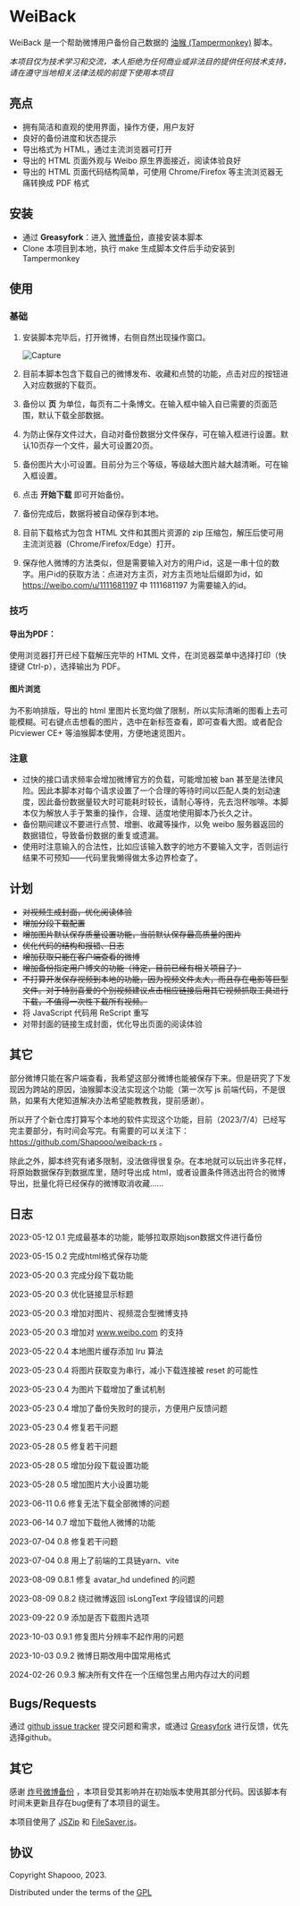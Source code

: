 # WeiBack

WeiBack 是一个帮助微博用户备份自己数据的 [油猴 (Tampermonkey)](https://www.tampermonkey.net/) 脚本。

*本项目仅为技术学习和交流，本人拒绝为任何商业或非法目的提供任何技术支持，请在遵守当地相关法律法规的前提下使用本项目*

## 亮点

- 拥有简洁和直观的使用界面，操作方便，用户友好
- 良好的备份进度和状态提示
- 导出格式为 HTML，通过主流浏览器可打开
- 导出的 HTML 页面外观与 Weibo 原生界面接近，阅读体验良好
- 导出的 HTML 页面代码结构简单，可使用 Chrome/Firefox 等主流浏览器无痛转换成 PDF 格式

## 安装

- 通过 **Greasyfork**：进入 [微博备份](https://greasyfork.org/zh-CN/scripts/466100-%E5%BE%AE%E5%8D%9A%E5%A4%87%E4%BB%BD)，直接安装本脚本
- Clone 本项目到本地，执行 make 生成脚本文件后手动安装到 Tampermonkey

## 使用

### 基础

1. 安装脚本完毕后，打开微博，右侧自然出现操作窗口。

   ![Capture](resources/Capture.PNG)

2. 目前本脚本包含下载自己的微博发布、收藏和点赞的功能，点击对应的按钮进入对应数据的下载页。

3. 备份以 **页** 为单位，每页有二十条博文。在输入框中输入自已需要的页面范围，默认下载全部数据。

4. 为防止保存文件过大，自动对备份数据分文件保存，可在输入框进行设置。默认10页存一个文件，最大可设置20页。

5. 备份图片大小可设置。目前分为三个等级，等级越大图片越大越清晰。可在输入框设置。

6. 点击 **开始下载** 即可开始备份。

7. 备份完成后，数据将被自动保存到本地。

8. 目前下载格式为包含 HTML 文件和其图片资源的 zip 压缩包，解压后使可用主流浏览器（Chrome/Firefox/Edge）打开。

9. 保存他人微博的方法类似，但是需要输入对方的用户id，这是一串十位的数字。用户id的获取方法：点进对方主页，对方主页地址后缀即为id，如 https://weibo.com/u/1111681197 中 1111681197 为需要输入的id。

### 技巧

#### 导出为PDF：

使用浏览器打开已经下载解压完毕的 HTML 文件，在浏览器菜单中选择打印（快捷键 Ctrl-p），选择输出为 PDF。

#### 图片浏览

为不影响排版，导出的 html 里图片长宽均做了限制，所以实际清晰的图看上去可能模糊。可右键点击想看的图片，选中在新标签查看，即可查看大图。或者配合 Picviewer CE+ 等油猴脚本使用，方便地速览图片。

### 注意

- 过快的接口请求频率会增加微博官方的负载，可能增加被 ban 甚至是法律风险。因此本脚本对每个请求设置了一个合理的等待时间以匹配人类的划动速度，因此备份数据量较大时可能耗时较长，请耐心等待，先去泡杯咖啡。本脚本仅为解放人手于繁重的操作，合理、适度地使用脚本乃长久之计。
- 备份期间建议不要进行点赞、增删、收藏等操作，以免 weibo 服务器返回的数据错位，导致备份数据的重复或遗漏。
- 使用时注意输入的合法性，比如应该输入数字的地方不要输入文字，否则运行结果不可预知——代码里我懒得做太多边界检查了。

## 计划

- ~~对视频生成封面，优化阅读体验~~
- ~~增加分段下载配置~~
- ~~增加图片默认保存质量设置功能，当前默认保存最高质量的图片~~
- ~~优化代码的结构和报错、日志~~
- ~~增加获取只能在客户端查看的微博~~
- ~~增加备份指定用户博文的功能（待定，目前已经有相关项目了）~~
- ~~不打算开发保存视频到本地的功能，因为视频文件太大，而且存在电影等巨型文件。对于特别喜爱的个别视频建议点击相应链接后用其它视频抓取工具进行下载，不值得一次性下载所有视频。~~
- 将 JavaScript 代码用 ReScript 重写
- 对带封面的链接生成封面，优化导出页面的阅读体验

## 其它

部分微博只能在客户端查看，我希望这部分微博也能被保存下来。但是研究了下发现因为跨站的原因，油猴脚本没法实现这个功能（第一次写 js 前端代码，不是很熟，如果有大佬知道解决办法希望能教教我，提前感谢）。

所以开了个新仓库打算写个本地的软件实现这个功能，目前（2023/7/4）已经写完主要部分，有时间会写完。有需要的可以关注下： https://github.com/Shapooo/weiback-rs 。

除此之外，脚本终究有诸多限制，没法做得很复杂。在本地就可以玩出许多花样，将原始数据保存到数据库里，随时导出成 html，或者设置条件筛选出符合的微博导出，批量化将已经保存的微博取消收藏......

## 日志

2023-05-12 0.1 完成最基本的功能，能够拉取原始json数据文件进行备份

2023-05-15 0.2 完成html格式保存功能

2023-05-20 0.3 完成分段下载功能

2023-05-20 0.3 优化链接显示标题

2023-05-20 0.3 增加对图片、视频混合型微博支持

2023-05-20 0.3 增加对 www.weibo.com 的支持

2023-05-22 0.4 本地图片缓存添加 lru 算法

2023-05-23 0.4 将图片获取变为串行，减小下载连接被 reset 的可能性

2023-05-23 0.4 为图片下载增加了重试机制

2023-05-23 0.4 增加了备份失败时的提示，方便用户反馈问题

2023-05-23 0.4 修复若干问题

2023-05-28 0.5 修复若干问题

2023-05-28 0.5 增加分段下载设置功能

2023-05-28 0.5 增加图片大小设置功能

2023-06-11 0.6 修复无法下载全部微博的问题

2023-06-14 0.7 增加下载他人微博的功能

2023-07-04 0.8 修复若干问题

2023-07-04 0.8 用上了前端的工具链yarn、vite

2023-08-09 0.8.1 修复 avatar_hd undefined 的问题

2023-08-09 0.8.2 绕过微博返回 isLongText 字段错误的问题

2023-09-22 0.9 添加是否下载图片选项

2023-10-03 0.9.1 修复图片分辨率不起作用的问题

2023-10-03 0.9.2 微博日期改用中国常用格式

2024-02-26 0.9.3 解决所有文件在一个压缩包里占用内存过大的问题

## Bugs/Requests

通过 [github issue tracker](https://github.com/Shapooo/WeiBack/issues) 提交问题和需求，或通过  [Greasyfork](https://greasyfork.org/zh-CN/scripts/466100-%E5%BE%AE%E5%8D%9A%E5%A4%87%E4%BB%BD/feedback) 进行反馈，优先选择github。

## 其它

感谢 [炸号微博备份](https://greasyfork.org/zh-CN/scripts/445022-%E7%82%B8%E5%8F%B7%E5%BE%AE%E5%8D%9A%E5%A4%87%E4%BB%BD) ，本项目受其影响并在初始版本使用其部分代码。因该脚本有时间未更新且存在bug便有了本项目的诞生。

本项目使用了 [JSZip](https://stuk.github.io/jszip/) 和 [FileSaver.js](https://github.com/eligrey/FileSaver.js/)。

## 协议

Copyright Shapooo, 2023.

Distributed under the terms of the [GPL](https://github.com/Shapooo/WeiBack/blob/master/LICENSE)
